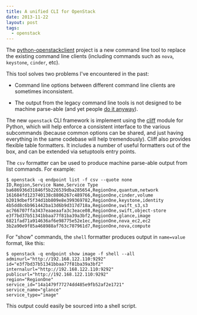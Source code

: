 ```yaml
---
title: A unified CLI for OpenStack
date: 2013-11-22
layout: post
tags:
  - openstack
---
```


The [python-openstackclient][1] project is a new command line
tool to replace the existing command line clients (including commands
such as `nova`, `keystone`, `cinder`, etc).

This tool solves two problems I've encountered in the past:

- Command line options between different command line clients are
  sometimes inconsistent.

- The output from the legacy command line tools is not designed to be
  machine parse-able (and yet people [do it anyway][1]).

The new `openstack` CLI framework is implement using the [cliff][3]
module for Python, which will help enforce a consistent interface to
the various subcommands (because common options can be shared, and
just having everything in the same codebase will help tremendously).
Cliff also provides flexible table formatters.  It includes a number
of useful formatters out of the box, and can be extended via
setuptools entry points.

The `csv` formatter can be used to produce machine parse-able output
from list commands.  For example:

    $ openstack -q endpoint list -f csv --quote none
    ID,Region,Service Name,Service Type
    ba686936d31846f5b226539dba285654,RegionOne,quantum,network
    161684fd123740138c8806267c489766,RegionOne,cinder,volume
    b2019dbef5f34d1bb809e8e399369782,RegionOne,keystone,identity
    4b5dd8c6b961442ba13d6b9d317d718a,RegionOne,swift_s3,s3
    ac766707ffa3437eaaeaafa3c3eace08,RegionOne,swift,object-store
    e3f7bd37b51341bbaa77f81ba39a3bf2,RegionOne,glance,image
    6821fad71a914636af6e98775e52e1ec,RegionOne,nova_ec2,ec2
    3b2a90e9f85a468988af763c707961d7,RegionOne,nova,compute

For "show" commands, the `shell` formatter produces output in
`name=value` format, like this:

    $ openstack -q endpoint show image -f shell --all
    adminurl="http://192.168.122.110:9292"
    id="e3f7bd37b51341bbaa77f81ba39a3bf2"
    internalurl="http://192.168.122.110:9292"
    publicurl="http://192.168.122.110:9292"
    region="RegionOne"
    service_id="14a1479f77274dd485e9fb52af2e1721"
    service_name="glance"
    service_type="image"

This output could easily be sourced into a shell script.

[1]: https://github.com/openstack/python-openstackclient
[2]: https://github.com/stackforge/puppet-keystone/blob/e100e057bb2f6517fc6c5caad46a053864aa5328/lib/puppet/provider/keystone.rb#L167
[3]: https://github.com/dreamhost/cliff

